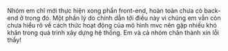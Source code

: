 Nhóm em chỉ mới thực hiện xong phần front-end, hoàn toàn chưa có back-end ở trong đó.
Một phần lý do chính dẫn tới điều này vì chúng em vẫn còn chưa hiểu rõ về cách thức hoạt động của mô hình mvc nên gặp nhiều khó khăn trong quá trình xây dựng hệ thống.
Em và cả nhóm chân thành xin lỗi thầy!
